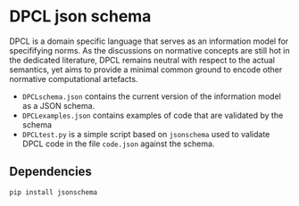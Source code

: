 # DPCL json schema

DPCL is a domain specific language that serves as an information model for specififying norms.
As the discussions on normative concepts are still hot in the dedicated literature, DPCL remains neutral with respect to the actual semantics, yet aims to provide a minimal common ground to encode other normative computational artefacts.

- `DPCLschema.json` contains the current version of the information model as a JSON schema.
- `DPCLexamples.json` contains examples of code that are validated by the schema
- `DPCLtest.py` is a simple script based on `jsonschema` used to validate DPCL code in the file `code.json` against the schema.

## Dependencies

```
pip install jsonschema
```
